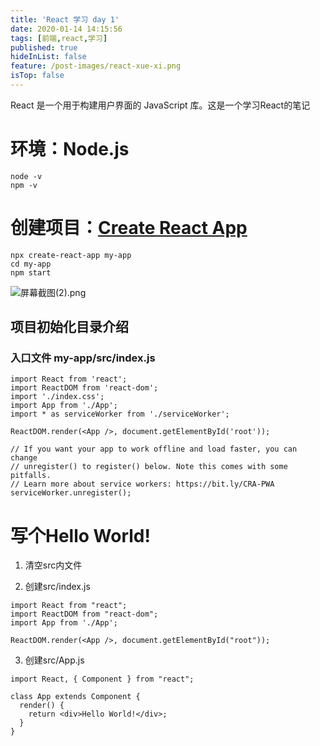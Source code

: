 ```yaml
---
title: 'React 学习 day 1'
date: 2020-01-14 14:15:56
tags: [前端,react,学习]
published: true
hideInList: false
feature: /post-images/react-xue-xi.png
isTop: false
---
```

React 是一个用于构建用户界面的 JavaScript 库。这是一个学习React的笔记
<!-- more -->
# 环境：Node.js

```
node -v
npm -v
```
# 创建项目：[Create React App][1]

```
npx create-react-app my-app
cd my-app
npm start
```

![屏幕截图(2).png](https://raw.githubusercontent.com/addio/addio.github.io/assets/images/%E5%B1%8F%E5%B9%95%E6%88%AA%E5%9B%BE(2).png)

## 项目初始化目录介绍

### 入口文件  my-app/src/index.js

```
import React from 'react';
import ReactDOM from 'react-dom';
import './index.css';
import App from './App';
import * as serviceWorker from './serviceWorker';

ReactDOM.render(<App />, document.getElementById('root'));

// If you want your app to work offline and load faster, you can change
// unregister() to register() below. Note this comes with some pitfalls.
// Learn more about service workers: https://bit.ly/CRA-PWA
serviceWorker.unregister();
```

# 写个Hello World!

1. 清空src内文件

2. 创建src/index.js

```
import React from "react";
import ReactDOM from "react-dom";
import App from './App';

ReactDOM.render(<App />, document.getElementById("root"));
```

3. 创建src/App.js

```
import React, { Component } from "react";

class App extends Component {
  render() {
    return <div>Hello World!</div>;
  }
}
```

[1]: https://zh-hans.reactjs.org/docs/create-a-new-react-app.html "React"
